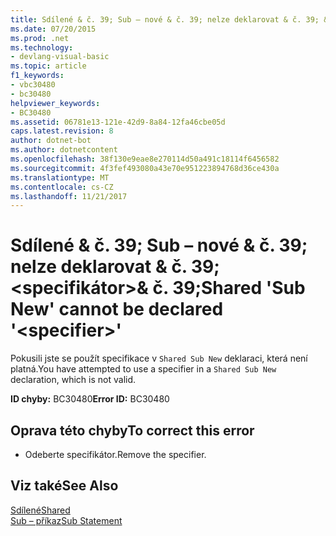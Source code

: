 ```yaml
---
title: Sdílené & č. 39; Sub – nové & č. 39; nelze deklarovat & č. 39; &lt;specifikátor&gt;& č. 39;
ms.date: 07/20/2015
ms.prod: .net
ms.technology:
- devlang-visual-basic
ms.topic: article
f1_keywords:
- vbc30480
- bc30480
helpviewer_keywords:
- BC30480
ms.assetid: 06781e13-121e-42d9-8a84-12fa46cbe05d
caps.latest.revision: 8
author: dotnet-bot
ms.author: dotnetcontent
ms.openlocfilehash: 38f130e9eae8e270114d50a491c18114f6456582
ms.sourcegitcommit: 4f3fef493080a43e70e951223894768d36ce430a
ms.translationtype: MT
ms.contentlocale: cs-CZ
ms.lasthandoff: 11/21/2017
---
```

# <a name="shared-39sub-new39-cannot-be-declared-39ltspecifiergt39"></a><span data-ttu-id="fe950-102">Sdílené & č. 39; Sub – nové & č. 39; nelze deklarovat & č. 39; &lt;specifikátor&gt;& č. 39;</span><span class="sxs-lookup"><span data-stu-id="fe950-102">Shared &#39;Sub New&#39; cannot be declared &#39;&lt;specifier&gt;&#39;</span></span>
<span data-ttu-id="fe950-103">Pokusili jste se použít specifikace v `Shared Sub New` deklaraci, která není platná.</span><span class="sxs-lookup"><span data-stu-id="fe950-103">You have attempted to use a specifier in a `Shared Sub New` declaration, which is not valid.</span></span>  
  
 <span data-ttu-id="fe950-104">**ID chyby:** BC30480</span><span class="sxs-lookup"><span data-stu-id="fe950-104">**Error ID:** BC30480</span></span>  
  
## <a name="to-correct-this-error"></a><span data-ttu-id="fe950-105">Oprava této chyby</span><span class="sxs-lookup"><span data-stu-id="fe950-105">To correct this error</span></span>  
  
-   <span data-ttu-id="fe950-106">Odeberte specifikátor.</span><span class="sxs-lookup"><span data-stu-id="fe950-106">Remove the specifier.</span></span>  
  
## <a name="see-also"></a><span data-ttu-id="fe950-107">Viz také</span><span class="sxs-lookup"><span data-stu-id="fe950-107">See Also</span></span>  
 [<span data-ttu-id="fe950-108">Sdílené</span><span class="sxs-lookup"><span data-stu-id="fe950-108">Shared</span></span>](../../visual-basic/language-reference/modifiers/shared.md)  
 [<span data-ttu-id="fe950-109">Sub – příkaz</span><span class="sxs-lookup"><span data-stu-id="fe950-109">Sub Statement</span></span>](../../visual-basic/language-reference/statements/sub-statement.md)
